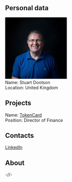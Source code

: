 ## Personal data
![stuart dootson photo](photo/stuart_dootson.jpg)  
Name:   Stuart Dootson  
Location: United Kingdom  
## Projects 
Name: [TokenCard](../projects/tokencard.md)  
Position: Director of Finance   
## Contacts
[LinkedIn](https://www.linkedin.com/in/stuart-dootson-8393ab98/)        
## About
-//-
